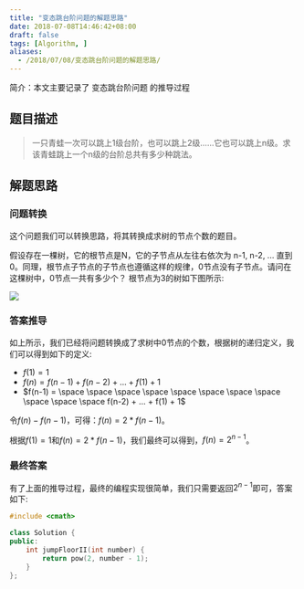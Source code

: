 ```yaml
---
title: "变态跳台阶问题的解题思路"
date: 2018-07-08T14:46:42+08:00
draft: false
tags: [Algorithm, ]
aliases:
  - /2018/07/08/变态跳台阶问题的解题思路/
---
```


简介：本文主要记录了 变态跳台阶问题 的推导过程

<!--more-->

## 题目描述

> 一只青蛙一次可以跳上1级台阶，也可以跳上2级……它也可以跳上n级。求该青蛙跳上一个n级的台阶总共有多少种跳法。

## 解题思路

### 问题转换

这个问题我们可以转换思路，将其转换成求树的节点个数的题目。

假设存在一棵树，它的根节点是N，它的子节点从左往右依次为 n-1, n-2, ... 直到0。同理，根节点子节点的子节点也遵循这样的规律，0节点没有子节点。请问在这棵树中，0节点一共有多少个？
根节点为3的树如下图所示:

![](https://passage-1253400711.cos.ap-beijing.myqcloud.com/2018-04-08-100136.png)

### 答案推导

如上所示，我们已经将问题转换成了求树中0节点的个数，根据树的递归定义，我们可以得到如下的定义:

+ $f(1) = 1$
+ $f(n) = f(n-1) + f(n-2) + ... + f(1) + 1$
+ $f(n-1) = \space \space \space \space \space \space \space \space \space \space \space f(n-2) + ... + f(1) + 1$

令$f(n) - f(n-1)$，可得：$f(n) = 2 * f(n-1)$。

根据$f(1) = 1$和$f(n) = 2 * f(n-1)$，我们最终可以得到，$f(n) = 2^{n-1}$。

### 最终答案

有了上面的推导过程，最终的编程实现很简单，我们只需要返回$2^{n-1}$即可，答案如下:

```c++
#include <cmath>

class Solution {
public:
    int jumpFloorII(int number) {
        return pow(2, number - 1);
    }
};
```
